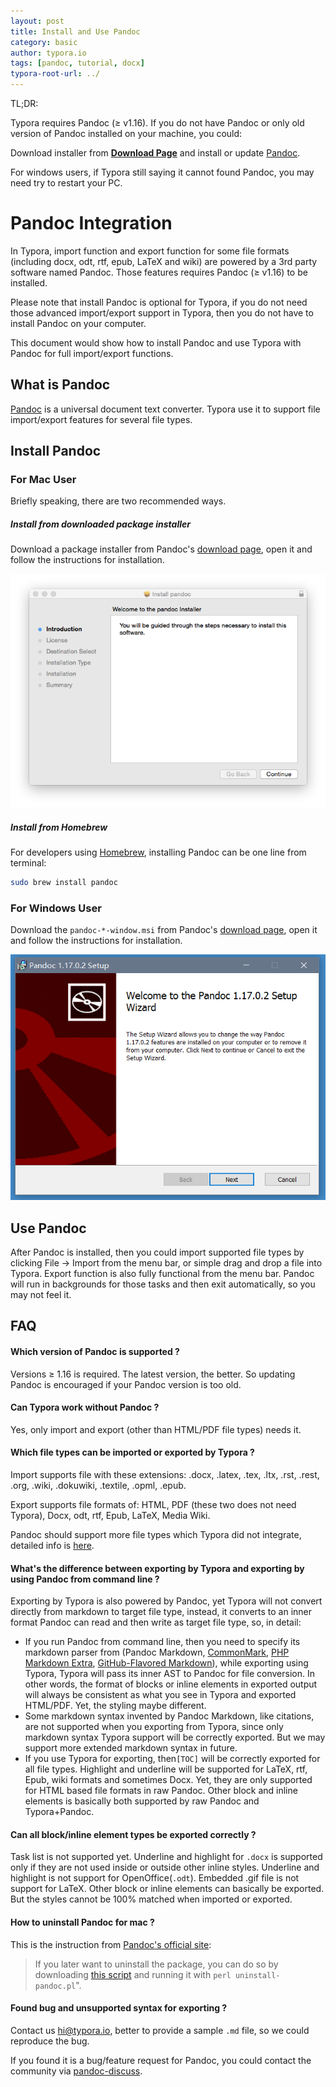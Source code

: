 ```yaml
---
layout: post
title: Install and Use Pandoc
category: basic
author: typora.io
tags: [pandoc, tutorial, docx]
typora-root-url: ../
---
```


TL;DR:

Typora requires Pandoc (≥ v1.16). If you do not have Pandoc or only old version of Pandoc installed on your machine, you could:

Download installer from **[Download Page](https://github.com/jgm/pandoc/releases/latest)** and install or update [Pandoc](http://pandoc.org/).

For windows users, if Typora still saying it cannot found Pandoc, you may need try to restart your PC.

# Pandoc Integration

In Typora, import function and export function for some file formats (including docx, odt, rtf, epub, LaTeX and wiki) are powered by a 3rd party software named Pandoc. Those features requires Pandoc (≥ v1.16) to be installed.

Please note that install Pandoc is optional for Typora, if you do not need those advanced import/export support in Typora, then you do not have to install Pandoc on your computer.

This document would show how to install Pandoc and use Typora with Pandoc for full import/export functions.



## What is Pandoc

[Pandoc](http://pandoc.org/) is a universal document text converter. Typora use it to support file import/export features for several file types. 

## Install Pandoc

### For Mac User

Briefly speaking, there are two recommended ways.

##### Install from downloaded package installer

Download a package installer from Pandoc's [download page](https://github.com/jgm/pandoc/releases/latest), open it and follow the instructions for installation.

![Snip20160502_1](/media/pandoc/Snip20160502_1.png)

#####  Install from Homebrew

For developers using [Homebrew](http://brew.sh/), installing Pandoc can be one line from terminal:

```sh
sudo brew install pandoc
```

### For Windows User

Download the `pandoc-*-window.msi` from Pandoc's [download page](https://github.com/jgm/pandoc/releases/latest), open it and follow the instructions for installation.

![pandoc-win](/media/pandoc/pandoc-win.PNG)

## Use Pandoc

After Pandoc is installed, then you could import supported file types by clicking File -> Import from the menu bar, or simple drag and drop a file into Typora. Export function is also fully functional from the menu bar. Pandoc will run in backgrounds for those tasks and then exit automatically, so you may not feel it.

## FAQ

#### Which version of Pandoc is supported ?

Versions ≥ 1.16 is required. The latest version, the better. So updating Pandoc is encouraged if your Pandoc version is too old.

#### Can Typora work without Pandoc ?

Yes, only import and export (other than HTML/PDF file types) needs it.

#### Which file types can be imported or exported by Typora ?

Import supports file with these extensions: .docx, .latex, .tex, .ltx, .rst, .rest, .org, .wiki, .dokuwiki, .textile, .opml, .epub.

Export supports file formats of: HTML, PDF (these two does not need Typora), Docx, odt, rtf, Epub, LaTeX, Media Wiki.

Pandoc should support more file types which Typora did not integrate, detailed info is [here](http://pandoc.org/).

#### What's the difference between exporting by Typora and exporting by using Pandoc from command line ?

Exporting by Typora is also powered by Pandoc, yet Typora will not convert directly from markdown to target file type, instead, it converts to an inner format Pandoc can read and then write as target file type, so, in detail:

- If you run Pandoc from command line, then you need to specify its markdown parser from (Pandoc Markdown, [CommonMark](http://commonmark.org/), [PHP Markdown Extra](https://michelf.ca/projects/php-markdown/extra/), [GitHub-Flavored Markdown](https://help.github.com/articles/github-flavored-markdown/)), while exporting using Typora, Typora will pass its inner AST to Pandoc for file conversion. In other words, the format of blocks or inline elements in exported output will always be consistent as what you see in Typora and exported HTML/PDF. Yet, the styling maybe different.
- Some markdown syntax invented by Pandoc Markdown, like citations, are not supported when you exporting from Typora, since only markdown syntax Typora support will be correctly exported. But we may support more extended markdown syntax in future.
- If you use Typora for exporting, then`[TOC]` will be correctly exported for all file types. Highlight and underline will be supported for LaTeX, rtf, Epub, wiki formats and sometimes Docx. Yet, they are only supported for HTML based file formats in raw Pandoc. Other block and inline elements is basically both supported by raw Pandoc and Typora+Pandoc.

#### Can all block/inline element types be exported correctly ?

Task list is not supported yet. Underline and highlight for `.docx` is supported only if they are not used inside or outside other inline styles. Underline and highlight is not support for OpenOffice(`.odt`). Embedded .gif file is not support for LaTeX. Other block or inline elements can basically be exported. But the styles cannot be 100% matched when imported or exported.

#### How to uninstall Pandoc for mac ?

This is the instruction from [Pandoc's official site](http://pandoc.org/installing.html):

> If you later want to uninstall the package, you can do so by downloading [this script](https://raw.githubusercontent.com/jgm/pandoc/master/osx/uninstall-pandoc.pl) and running it with `perl uninstall-pandoc.pl`".

#### Found bug and unsupported syntax for exporting ?

Contact us <hi@typora.io>, better to provide a sample `.md` file, so we could reproduce the bug. 

If you found it is a bug/feature request for Pandoc, you could contact the community via [pandoc-discuss](https://groups.google.com/forum/#!forum/pandoc-discuss).

